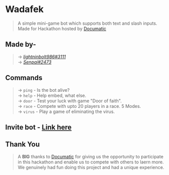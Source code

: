 # Wadafek
> A simple mini-game bot which supports both text and slash inputs. Made for Hackathon hosted by [Documatic](https://documatic.com)

## Made by-
> → *[lightninbolt986#3111](https://discordapp.com/users/543031298130837510)*  
> → *[Senpai#2473](https://discordapp.com/users/654639494481313792)*  

## Commands
> → `ping` - Is the bot alive?  
> → `help` - Help embed, what else.  
> → `door` - Test your luck with game "Door of faith".  
> → `race` - Compete with upto 20 players in a race. 5 Modes.  
> → `virus` - Play a game of eliminating the virus.  

## Invite bot - [Link here](https://discord.com/oauth2/authorize?client_id=929616576691449926&scope=bot&permissions=2147798016)

## Thank You
> A **BIG** thanks to [Documatic](https://documatic.com) for giving us the opportunity to participate in this hackathon and enable us to compete with others to laern more.  
> We genuinely had fun doing this project and had a unique experience. 
